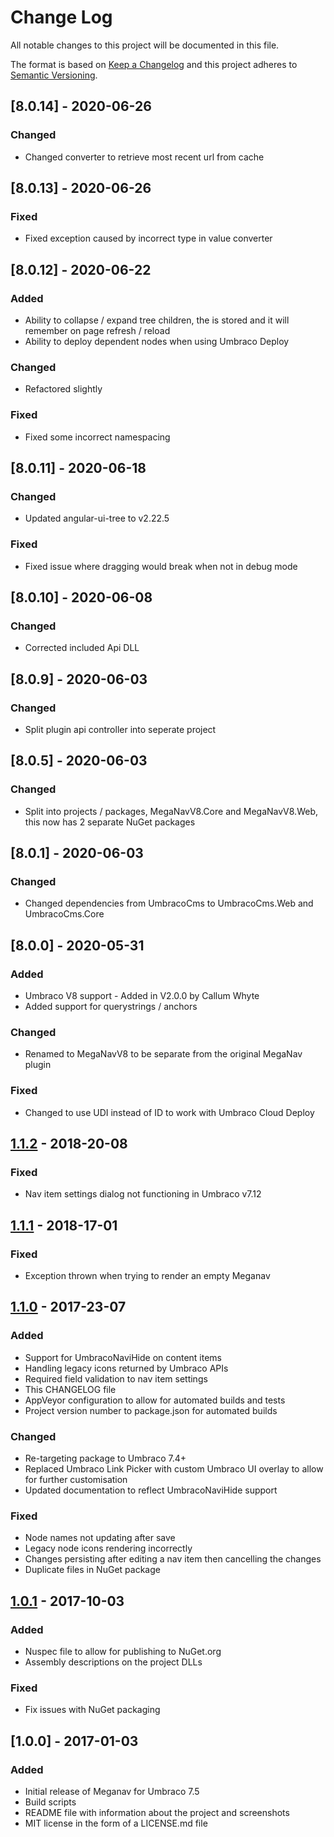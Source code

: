 # Change Log
All notable changes to this project will be documented in this file.

The format is based on [Keep a Changelog](http://keepachangelog.com/) and this project adheres to [Semantic Versioning](http://semver.org/).

## [8.0.14] - 2020-06-26
### Changed
* Changed converter to retrieve most recent url from cache

## [8.0.13] - 2020-06-26
### Fixed
* Fixed exception caused by incorrect type in value converter

## [8.0.12] - 2020-06-22
### Added
* Ability to collapse / expand tree children, the is stored and it will remember on page refresh / reload
* Ability to deploy dependent nodes when using Umbraco Deploy

### Changed
* Refactored slightly

### Fixed
* Fixed some incorrect namespacing

## [8.0.11] - 2020-06-18
### Changed
* Updated angular-ui-tree to v2.22.5

### Fixed
* Fixed issue where dragging would break when not in debug mode

## [8.0.10] - 2020-06-08
### Changed
* Corrected included Api DLL

## [8.0.9] - 2020-06-03
### Changed
* Split plugin api controller into seperate project

## [8.0.5] - 2020-06-03
### Changed
* Split into projects / packages, MegaNavV8.Core and MegaNavV8.Web, this now has 2 separate NuGet packages

## [8.0.1] - 2020-06-03
### Changed
* Changed dependencies from UmbracoCms to UmbracoCms.Web and UmbracoCms.Core

## [8.0.0] - 2020-05-31
### Added
* Umbraco V8 support - Added in V2.0.0 by Callum Whyte
* Added support for querystrings / anchors

### Changed
* Renamed to MegaNavV8 to be separate from the original MegaNav plugin

### Fixed
* Changed to use UDI instead of ID to work with Umbraco Cloud Deploy

## [1.1.2] - 2018-20-08
### Fixed
* Nav item settings dialog not functioning in Umbraco v7.12

## [1.1.1] - 2018-17-01
### Fixed
* Exception thrown when trying to render an empty Meganav

## [1.1.0] - 2017-23-07
### Added
* Support for UmbracoNaviHide on content items
* Handling legacy icons returned by Umbraco APIs
* Required field validation to nav item settings
* This CHANGELOG file
* AppVeyor configuration to allow for automated builds and tests
* Project version number to package.json for automated builds

### Changed
* Re-targeting package to Umbraco 7.4+
* Replaced Umbraco Link Picker with custom Umbraco UI overlay to allow for further customisation
* Updated documentation to reflect UmbracoNaviHide support

### Fixed
* Node names not updating after save
* Legacy node icons rendering incorrectly
* Changes persisting after editing a nav item then cancelling the changes
* Duplicate files in NuGet package

## [1.0.1] - 2017-10-03
### Added
* Nuspec file to allow for publishing to NuGet.org
* Assembly descriptions on the project DLLs

### Fixed
* Fix issues with NuGet packaging

## [1.0.0] - 2017-01-03
### Added
* Initial release of Meganav for Umbraco 7.5
* Build scripts
* README file with information about the project and screenshots
* MIT license in the form of a LICENSE.md file

[Unreleased]: https://github.com/thecogworks/meganav/compare/v1.1.2...HEAD
[1.1.2]: https://github.com/thecogworks/meganav/compare/v1.1.1...v1.1.2
[1.1.1]: https://github.com/thecogworks/meganav/compare/v1.1.0...v1.1.1
[1.1.0]: https://github.com/thecogworks/meganav/compare/v1.0.1...v1.1.0
[1.0.1]: https://github.com/thecogworks/meganav/compare/v1.0.0...v1.0.1
